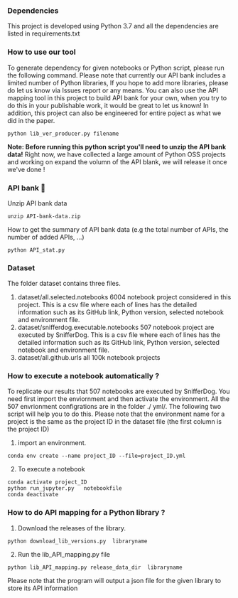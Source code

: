 ### Dependencies

This project is developed  using Python 3.7  and all the dependencies are  listed in requirements.txt

###  How to use our tool

To generate dependency for given notebooks or Python script, please run the following command.  Please note that currently our API bank includes a limited number of Python libraries, If you hope to add more libraries, please do let us know via Issues report or any means. You can also use the API mapping tool in this project to build API bank for your own, when you try to do this in your publishable work, it would be great to let us known! In addition, this project can also be engineered for entire poject as what we did in the paper.
```
python lib_ver_producer.py filename
```
**Note: Before running this python script you'll need to unzip the API bank data!**
Right now, we have collected a large amount of Python OSS projects and working on expand the volumn of the API blank, we will release it once we've done ! 

### API bank  👋
Unzip API bank data

```console
unzip API-bank-data.zip 
```
How to get the summary of API bank data (e.g the total number of APIs,  the number of added APIs, ...)

```
python API_stat.py
```

### Dataset 

The folder dataset contains three files. 

1. dataset/all.selected.notebooks  6004 notebook project considered in this project. This is a csv file where each of lines has the detailed information such as its GitHub link, Python version, selected notebook and environment file.
2. dataset/snifferdog.executable.notebooks  507 notebook project are executed by  SnifferDog. This is a csv file where each of lines has the detailed information such as its GitHub link, Python version, selected notebook and environment file.
3. dataset/all.github.urls  all 100k notebook projects  


### How to execute a notebook automatically ?

To replicate our results that 507 notebooks are executed by SnifferDog. You need first import the enviornment and then activate the environment.  All the 507 envrionment configrations are in the folder ./ yml/.  The following two script will help you to do this. Please note that the environment name for a project is the same as the project ID in the dataset file (the first column is the project ID)

1. import an environment.  
```
conda env create --name project_ID --file=project_ID.yml
```

2. To execute a notebook
```
conda activate project_ID
python run_jupyter.py   notebookfile
conda deactivate
```

### How to  do API mapping for a Python library ?

1. Download the releases of the library.
```
python download_lib_versions.py  libraryname
```
2. Run the lib_API_mapping.py file
```
python lib_API_mapping.py release_data_dir  libraryname
```
Please note that the program will output a json file for the given library to store its API information
